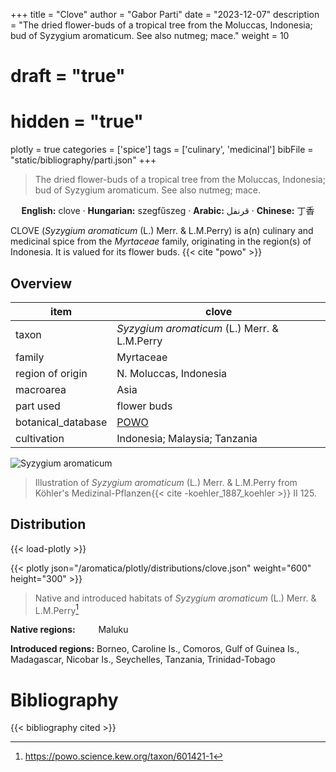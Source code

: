 +++
title = "Clove"
author = "Gabor Parti"
date = "2023-12-07"
description = "The dried flower-buds of a tropical tree from the Moluccas, Indonesia; bud of Syzygium aromaticum. See also nutmeg; mace."
weight = 10
# draft = "true"
# hidden = "true"
plotly = true
categories = ['spice']
tags = ['culinary', 'medicinal']
bibFile = "static/bibliography/parti.json"
+++

>The dried flower-buds of a tropical tree from the Moluccas, Indonesia; bud of Syzygium aromaticum. See also nutmeg; mace.

<center>

**English:** clove · **Hungarian:** szegfűszeg · **Arabic:** <span class="arabic-text" dir="rtl">قرنفل</span> · **Chinese:** <span class="traditional-chinese-text">丁香</span> 

</center>

CLOVE (*Syzygium aromaticum* (L.) Merr. \& L.M.Perry) is a(n) culinary and medicinal spice from the *Myrtaceae* family, originating in the region(s) of Indonesia. It is valued for its flower buds. {{< cite "powo" >}}

## Overview

|       item       |                       clove                       |
|------------------|---------------------------------------------------|
|       taxon      |   *Syzygium aromaticum* (L.) Merr. \& L.M.Perry   |
|      family      |                     Myrtaceae                     |
| region of origin |               N. Moluccas, Indonesia              |
|     macroarea    |                        Asia                       |
|     part used    |                    flower buds                    |
|botanical_database|[POWO](https://powo.science.kew.org/taxon/601421-1)|
|    cultivation   |           Indonesia; Malaysia; Tanzania           |

![Syzygium aromaticum](/images/illustrations/clove.png?width=40rem "Illustration of Syzygium aromaticum from Köhler's Medizinal-Pflanzen")

>Illustration of *Syzygium aromaticum* (L.) Merr. \& L.M.Perry from Köhler's Medizinal-Pflanzen{{< cite -koehler_1887_koehler >}} II 125.

## Distribution

{{< load-plotly >}}

{{< plotly json="/aromatica/plotly/distributions/clove.json" weight="600" height="300" >}}

>Native and introduced habitats of *Syzygium aromaticum* (L.) Merr. \& L.M.Perry[^powo]

[^powo]: https://powo.science.kew.org/taxon/601421-1

<p style="text-align:left;">

**Native regions:** &ensp; &ensp; &ensp; Maluku

**Introduced regions:** Borneo, Caroline Is., Comoros, Gulf of Guinea Is., Madagascar, Nicobar Is., Seychelles, Tanzania, Trinidad-Tobago

</p>



# Bibliography

{{< bibliography cited >}}

